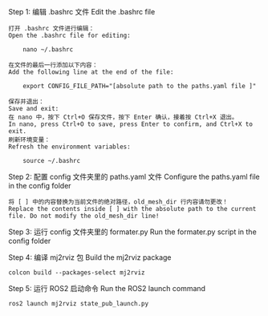 Step 1: 编辑 .bashrc 文件 Edit the .bashrc file

    打开 .bashrc 文件进行编辑：
    Open the .bashrc file for editing:

        nano ~/.bashrc  

    在文件的最后一行添加以下内容：
    Add the following line at the end of the file:

        export CONFIG_FILE_PATH="[absolute path to the paths.yaml file ]"

    保存并退出：
    Save and exit:
    在 nano 中，按下 Ctrl+O 保存文件，按下 Enter 确认，接着按 Ctrl+X 退出。
    In nano, press Ctrl+O to save, press Enter to confirm, and Ctrl+X to exit.
    刷新环境变量：
    Refresh the environment variables:

        source ~/.bashrc

Step 2: 配置 config 文件夹里的 paths.yaml 文件 Configure the paths.yaml file in the config folder

    将 [ ] 中的内容替换为当前文件的绝对路径，old_mesh_dir 行内容请勿更改！
    Replace the contents inside [ ] with the absolute path to the current file. Do not modify the old_mesh_dir line!

Step 3: 运行 config 文件夹里的 formater.py Run the formater.py script in the config folder

Step 4: 编译 mj2rviz 包 Build the mj2rviz package

    colcon build --packages-select mj2rviz

Step 5: 运行 ROS2 启动命令 Run the ROS2 launch command

    ros2 launch mj2rviz state_pub_launch.py





